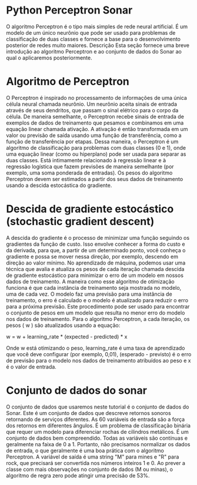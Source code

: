 # Python Perceptron Sonar
O algoritmo Perceptron é o tipo mais simples de rede neural artificial. É um modelo de um único neurônio que pode ser usado para problemas de classificação de duas classes e fornece a base para o desenvolvimento posterior de redes muito maiores.
Descrição
Esta seção fornece uma breve introdução ao algoritmo Perceptron e ao conjunto de dados do Sonar ao qual o aplicaremos posteriormente.

# Algoritmo de Perceptron

O Perceptron é inspirado no processamento de informações de uma única célula neural chamada neurônio.
Um neurônio aceita sinais de entrada através de seus dendritos, que passam o sinal elétrico para o corpo da célula.
De maneira semelhante, o Perceptron recebe sinais de entrada de exemplos de dados de treinamento que pesamos e combinamos em uma equação linear chamada ativação.
A ativação é então transformada em um valor ou previsão de saída usando uma função de transferência, como a função de transferência por etapas.
Dessa maneira, o Perceptron é um algoritmo de classificação para problemas com duas classes (0 e 1), onde uma equação linear (como ou hiperplano) pode ser usada para separar as duas classes.
Está intimamente relacionado à regressão linear e à regressão logística que fazem previsões de maneira semelhante (por exemplo, uma soma ponderada de entradas).
Os pesos do algoritmo Perceptron devem ser estimados a partir dos seus dados de treinamento usando a descida estocástica do gradiente.

# Descida de gradiente estocástico (stochastic gradient descent)

A descida do gradiente é o processo de minimizar uma função seguindo os gradientes da função de custo.
Isso envolve conhecer a forma do custo e da derivada, para que, a partir de um determinado ponto, você conheça o gradiente e possa se mover nessa direção, por exemplo, descendo em direção ao valor mínimo.
No aprendizado de máquina, podemos usar uma técnica que avalia e atualiza os pesos de cada iteração chamada descida de gradiente estocástico para minimizar o erro de um modelo em nossos dados de treinamento.
A maneira como esse algoritmo de otimização funciona é que cada instância de treinamento seja mostrada no modelo, uma de cada vez. O modelo faz uma previsão para uma instância de treinamento, o erro é calculado e o modelo é atualizado para reduzir o erro para a próxima previsão.
Este procedimento pode ser usado para encontrar o conjunto de pesos em um modelo que resulta no menor erro do modelo nos dados de treinamento.
Para o algoritmo Perceptron, a cada iteração, os pesos ( w ) são atualizados usando a equação:

w = w + learning_rate * (expected - predicted) * x

Onde w está otimizando o peso, learning_rate é uma taxa de aprendizado que você deve configurar (por exemplo, 0,01), (esperado - previsto) é o erro de previsão para o modelo nos dados de treinamento atribuídos ao peso e x é o valor de entrada.

# Conjunto de dados do sonar

O conjunto de dados que usaremos neste tutorial é o conjunto de dados do Sonar.
Este é um conjunto de dados que descreve retornos sonoros retornando de serviços diferentes. As 60 variáveis de entrada são a força dos retornos em diferentes ângulos. É um problema de classificação binária que requer um modelo para diferenciar rochas de cilindros metálicos.
É um conjunto de dados bem compreendido. Todas as variáveis são contínuas e geralmente na faixa de 0 a 1. Portanto, não precisamos normalizar os dados de entrada, o que geralmente é uma boa prática com o algoritmo Perceptron. A variável de saída é uma string "M" para mines e "R" para rock, que precisará ser convertida nos números inteiros 1 e 0.
Ao prever a classe com mais observações no conjunto de dados (M ou minas), o algoritmo de regra zero pode atingir uma precisão de 53%.
